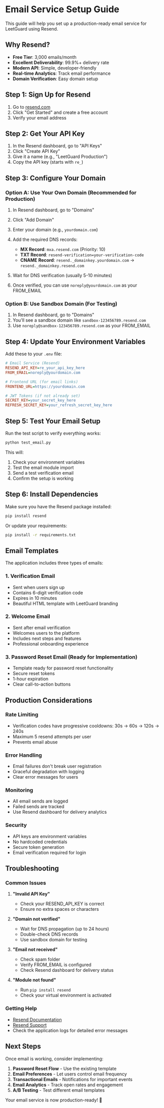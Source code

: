 # Email Service Setup Guide

This guide will help you set up a production-ready email service for LeetGuard using Resend.

## Why Resend?

- **Free Tier**: 3,000 emails/month
- **Excellent Deliverability**: 99.9%+ delivery rate
- **Modern API**: Simple, developer-friendly
- **Real-time Analytics**: Track email performance
- **Domain Verification**: Easy domain setup

## Step 1: Sign Up for Resend

1. Go to [resend.com](https://resend.com)
2. Click "Get Started" and create a free account
3. Verify your email address

## Step 2: Get Your API Key

1. In the Resend dashboard, go to "API Keys"
2. Click "Create API Key"
3. Give it a name (e.g., "LeetGuard Production")
4. Copy the API key (starts with `re_`)

## Step 3: Configure Your Domain

### Option A: Use Your Own Domain (Recommended for Production)

1. In Resend dashboard, go to "Domains"
2. Click "Add Domain"
3. Enter your domain (e.g., `yourdomain.com`)
4. Add the required DNS records:

   - **MX Record**: `mxa.resend.com` (Priority: 10)
   - **TXT Record**: `resend-verification=your-verification-code`
   - **CNAME Record**: `resend._domainkey.yourdomain.com` → `resend._domainkey.resend.com`

5. Wait for DNS verification (usually 5-10 minutes)
6. Once verified, you can use `noreply@yourdomain.com` as your FROM_EMAIL

### Option B: Use Sandbox Domain (For Testing)

1. In Resend dashboard, go to "Domains"
2. You'll see a sandbox domain like `sandbox-123456789.resend.com`
3. Use `noreply@sandbox-123456789.resend.com` as your FROM_EMAIL

## Step 4: Update Your Environment Variables

Add these to your `.env` file:

```ini
# Email Service (Resend)
RESEND_API_KEY=re_your_api_key_here
FROM_EMAIL=noreply@yourdomain.com

# Frontend URL (for email links)
FRONTEND_URL=https://yourdomain.com

# JWT Tokens (if not already set)
SECRET_KEY=your_secret_key_here
REFRESH_SECRET_KEY=your_refresh_secret_key_here
```

## Step 5: Test Your Email Setup

Run the test script to verify everything works:

```bash
python test_email.py
```

This will:

1. Check your environment variables
2. Test the email module import
3. Send a test verification email
4. Confirm the setup is working

## Step 6: Install Dependencies

Make sure you have the Resend package installed:

```bash
pip install resend
```

Or update your requirements:

```bash
pip install -r requirements.txt
```

## Email Templates

The application includes three types of emails:

### 1. Verification Email

- Sent when users sign up
- Contains 6-digit verification code
- Expires in 10 minutes
- Beautiful HTML template with LeetGuard branding

### 2. Welcome Email

- Sent after email verification
- Welcomes users to the platform
- Includes next steps and features
- Professional onboarding experience

### 3. Password Reset Email (Ready for Implementation)

- Template ready for password reset functionality
- Secure reset tokens
- 1-hour expiration
- Clear call-to-action buttons

## Production Considerations

### Rate Limiting

- Verification codes have progressive cooldowns: 30s → 60s → 120s → 240s
- Maximum 5 resend attempts per user
- Prevents email abuse

### Error Handling

- Email failures don't break user registration
- Graceful degradation with logging
- Clear error messages for users

### Monitoring

- All email sends are logged
- Failed sends are tracked
- Use Resend dashboard for delivery analytics

### Security

- API keys are environment variables
- No hardcoded credentials
- Secure token generation
- Email verification required for login

## Troubleshooting

### Common Issues

1. **"Invalid API Key"**

   - Check your RESEND_API_KEY is correct
   - Ensure no extra spaces or characters

2. **"Domain not verified"**

   - Wait for DNS propagation (up to 24 hours)
   - Double-check DNS records
   - Use sandbox domain for testing

3. **"Email not received"**

   - Check spam folder
   - Verify FROM_EMAIL is configured
   - Check Resend dashboard for delivery status

4. **"Module not found"**
   - Run `pip install resend`
   - Check your virtual environment is activated

### Getting Help

- [Resend Documentation](https://resend.com/docs)
- [Resend Support](https://resend.com/support)
- Check the application logs for detailed error messages

## Next Steps

Once email is working, consider implementing:

1. **Password Reset Flow** - Use the existing template
2. **Email Preferences** - Let users control email frequency
3. **Transactional Emails** - Notifications for important events
4. **Email Analytics** - Track open rates and engagement
5. **A/B Testing** - Test different email templates

Your email service is now production-ready! 🎉
